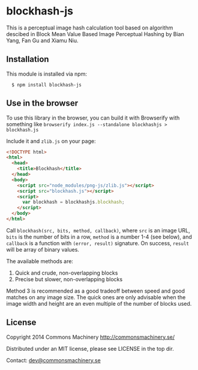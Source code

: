 blockhash-js
============

This is a perceptual image hash calculation tool based on algorithm descibed in
Block Mean Value Based Image Perceptual Hashing by Bian Yang, Fan Gu and Xiamu Niu.

Installation
-----

This module is installed via npm:

```
  $ npm install blockhash-js
```

Use in the browser
-----
To use this library in the browser, you can build it with Browserify
with something like `browserify index.js --standalone blockhashjs >
blockhash.js`

Include it and `zlib.js` on your page:
```html
<!DOCTYPE html>
<html>
  <head>
    <title>Blockhash</title>
  </head>
  <body>
    <script src="node_modules/png-js/zlib.js"></script>
    <script src="blockhash.js"></script>
    <script>
      var blockhash = blockhashjs.blockhash;
    </script>
  </body>
</html>
```

Call `blockhash(src, bits, method, callback)`, where
`src` is an image URL, `bits` is the number of bits in a row, `method`
is a number 1-4 (see below), and `callback` is a function with
`(error, result)` signature.  On success, `result` will be array of
binary values.

The available methods are:

1. Quick and crude, non-overlapping blocks
2. Precise but slower, non-overlapping blocks

Method 3 is recommended as a good tradeoff between speed and good
matches on any image size.  The quick ones are only advisable when the
image width and height are an even multiple of the number of blocks
used.

License
-------

Copyright 2014 Commons Machinery http://commonsmachinery.se/

Distributed under an MIT license, please see LICENSE in the top dir.

Contact: dev@commonsmachinery.se
